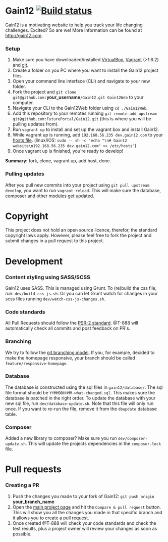 # Gain12 [![Build status](https://travis-ci.org/FuturePortal/Gain12.svg?branch=develop)](https://travis-ci.org/FuturePortal/Gain12/builds)

Gain12 is a motivating website to help you track your life changing challenges. Excited? So are we! More information
can be found at http://gain12.com.

### Setup

1. Make sure you have downloaded/installed [VirtualBox](https://www.virtualbox.org/wiki/Downloads),
[Vagrant](http://www.vagrantup.com/downloads) (>1.6.2) and [git](http://git-scm.com/downloads).
1. Create a folder on you PC where you want to install the Gain12 project files.
1. Open your command line interface (CLI) and navigate to your new folder.
1. Fork the project and `git clone git@github.com:`**your_username**`/Gain12.git Gain12Web` to your computer.
1. Navigate your CLI to the Gain12Web folder using `cd ./Gain12Web`.
1. Add this repository to your remotes running `git remote add upstream git@github.com:FuturePortal/Gain12.git` (this
is where you will be pulling updates from).
1. Run `vagrant up` to install and set up the vagrant box and install Gain12.
1. While vagrant up is running, add `192.168.56.235 dev.gain12.com` to your
[hosts file](http://en.wikipedia.org/wiki/Hosts_(file)). (linux/iOS: `sudo -- sh -c 'echo "\n# Gain12 website\n192.168.56.235 dev.gain12.com" >> /etc/hosts'`)
1. Once vagrant up is finished, you're ready to develop!

**Summary:** fork, clone, vagrant up, add host, done.

### Pulling updates

After you pull new commits into your project using `git pull upstream develop`, you want to run `vagrant reload`.
This will make sure the database, composer and other modules get updated.

# Copyright

This project does not hold an open source licence, therefor, the standard copyright laws apply. However, please feel free to fork the project and submit changes in a pull request to this project.

# Development

### Content styling using SASS/SCSS

Gain12 uses SASS. This is managed using Grunt. To (re)build the css file, run: `dev/build-css-js.sh`. Or you can let
Grunt watch for changes in your scss files running `dev/watch-css-js-changes.sh`.

### Code standards

All Pull Requests should follow the
[PSR-2 standard](https://github.com/php-fig/fig-standards/blob/master/accepted/PSR-2-coding-style-guide.md).
@T-888 will automatically check all commits and post feedback on PR's.

### Branching

We try to follow the [git branching model](http://nvie.com/posts/a-successful-git-branching-model/). If you, for
example, decided to make the homepage responsive, your branch should be called `feature/responsive-homepage`.

### Database

The database is constructed using the sql files in `gain12/database/`. The sql file format should be
`YYMMDDHHMM-what-changed.sql`. This makes sure the database is patched in the right order. To update the database with your new sql file, run `dev/database-update.sh`. Note that this file will only run once. If you want to re-run the file, remove it from the `dbupdate` database table.

### Composer

Added a new library to composer? Make sure you run `dev/composer-update.sh`. This will update the projects
dependencies in the `composer.lock` file.

# Pull requests

### Creating a PR

1. Push the changes you made to your fork of Gain12: `git push origin `**your_branch_name**
1. Open the [main project page](http://github.com/FuturePortal/Gain12/) and hit the
`Compare & pull request` button. This will show you all the changes you made in that specific branch and it allows
you to create a pull request.
1. Once created @T-888 will check your code standards and check the test results, plus a project owner will review your changes as soon as possible.
